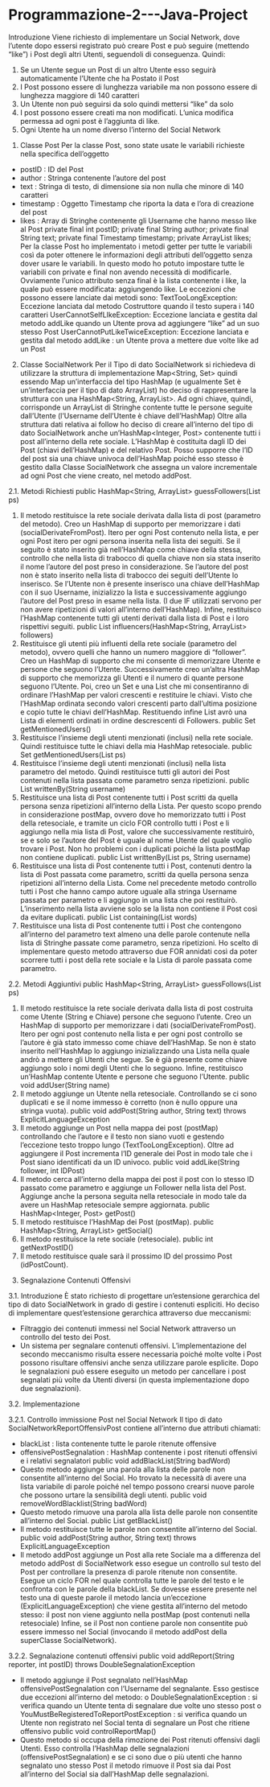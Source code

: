 # Programmazione-2---Java-Project

Introduzione
Viene richiesto di implementare un Social Network, dove l’utente dopo essersi registrato 
può creare Post e può seguire (mettendo “like”) i Post degli altri Utenti, seguendoli di 
conseguenza.
Quindi:
1) Se un Utente segue un Post di un altro Utente esso seguirà automaticamente 
l’Utente che ha Postato il Post
2) I Post possono essere di lunghezza variabile ma non possono essere di lunghezza 
maggiore di 140 caratteri 
3) Un Utente non può seguirsi da solo quindi mettersi “like” da solo
4) I post possono essere creati ma non modificati. L’unica modifica permessa ad ogni 
post è l’aggiunta di like.
5) Ogni Utente ha un nome diverso l’interno del Social Network 

1. Classe Post
Per la classe Post, sono state usate le variabili richieste nella specifica dell’oggetto 
- postID : ID del Post
- author : Stringa contenente l’autore del post
- text : Stringa di testo, di dimensione sia non nulla che minore di 140 caratteri 
- timestamp : Oggetto Timestamp che riporta la data e l’ora di creazione del post 
- likes : Array di Stringhe contenente gli Username che hanno messo like al Post
private final int postID;
private final String author;
private final String text;
private final Timestamp timestamp;
private ArrayList<String> likes;
Per la classe Post ho implementato i metodi getter per tutte le variabili così da poter 
ottenere le informazioni degli attributi dell’oggetto senza dover usare le variabili. In questo 
modo ho potuto impostare tutte le variabili con private e final non avendo necessità di 
modificarle. Ovviamente l’unico attributo senza final è la lista contenente i like, la quale può 
essere modificata: aggiungendo like.
Le eccezioni che possono essere lanciate dai metodi sono:
TextTooLongException: Eccezione lanciata dal metodo Costruttore quando il testo 
supera i 140 caratteri
UserCannotSelfLIkeException: Eccezione lanciata e gestita dal metodo addLike
quando un Utente prova ad aggiungere “like” ad un suo stesso Post 
UserCannotPutLikeTwiceException: Eccezione lanciata e gestita dal metodo addLike : 
un Utente prova a mettere due volte like ad un Post

2. Classe SocialNetwork
Per il Tipo di dato SocialNetwork si richiedeva di utilizzare la struttura di implementazione 
Map<String, Set<String>> quindi essendo Map un’interfaccia del tipo HashMap (e 
ugualmente Set è un’interfaccia per il tipo di dato ArrayList) ho deciso di rappresentare la 
struttura con una HashMap<String, ArrayList<String>>.
Ad ogni chiave, quindi, corrisponde un ArrayList di Stringhe contente tutte le persone 
seguite dall’Utente (l’Username dell’Utente è chiave dell’HashMap)
Oltre alla struttura dati relativa ai follow ho deciso di creare all’interno del tipo di dato 
SocialNetwork anche un’HashMap<Integer, Post> contenente tutti i post all’interno della 
rete sociale. L’HashMap è costituita dagli ID dei Post (chiavi dell’HashMap) e del relativo 
Post. Posso supporre che l’ID del post sia una chiave univoca dell’HashMap poiché esso 
stesso è gestito dalla Classe SocialNetwork che assegna un valore incrementale ad ogni Post 
che viene creato, nel metodo addPost.

2.1. Metodi Richiesti 
public HashMap<String, ArrayList<String>> guessFollowers(List<Post> ps)
1) Il metodo restituisce la rete sociale derivata dalla lista di post (parametro del 
metodo). 
Creo un HashMap di supporto per memorizzare i dati (socialDerivateFromPost). 
Itero per ogni Post contenuto nella lista, e per ogni Post itero per ogni persona 
inserita nella lista dei seguiti. 
Se il seguito è stato inserito già nell’HashMap come chiave della stessa, controllo che 
nella lista di trabocco di quella chiave non sia stata inserito il nome l’autore del post 
preso in considerazione. Se l’autore del post non è stato inserito nella lista di 
trabocco dei seguiti dell’Utente lo inserisco. Se l’Utente non è presente inserisco una 
chiave dell’HashMap con il suo Username, inizializzo la lista e successivamente 
aggiungo l’autore del Post preso in esame nella lista. (I due IF utilizzati servono per 
non avere ripetizioni di valori all’interno dell’HashMap).
Infine, restituisco l’HashMap contenente tutti gli utenti derivati dalla lista di Post e i 
loro rispettivi seguiti.
public List<String> influencers(HashMap<String, ArrayList<String>> followers)
2) Restituisce gli utenti più influenti della rete sociale (parametro del metodo), ovvero 
quelli che hanno un numero maggiore di “follower”.
Creo un HashMap di supporto che mi consente di memorizzare Utente e persone che 
seguono l’Utente.
Successivamente creo un’altra HashMap di supporto che memorizza gli Utenti e il 
numero di quante persone seguono l’Utente. 
Poi, creo un Set e una List che mi consentiranno di ordinare l’HashMap per valori 
crescenti e restituire le chiavi.
Visto che l’HashMap ordinata secondo valori crescenti parto dall’ultima posizione e 
copio tutte le chiavi dell’HashMap.
Restituendo infine List avrò una Lista di elementi ordinati in ordine descrescenti di 
Followers. 
public Set<String> getMentionedUsers()
3) Restituisce l’insieme degli utenti menzionati (inclusi) nella rete sociale. Quindi 
restituisce tutte le chiavi della mia HashMap retesociale. 
public Set<String> getMentionedUsers(List<Post> ps)
4) Restituisce l’insieme degli utenti menzionati (inclusi) nella lista parametro del 
metodo. Quindi restituisce tutti gli autori dei Post contenuti nella lista passata come 
parametro senza ripetizioni.
public List<Post> writtenBy(String username)
5) Restituisce una lista di Post contenente tutti i Post scritti da quella persona senza 
ripetizioni all’interno della Lista. Per questo scopo prendo in considerazione 
postMap, ovvero dove ho memorizzato tutti i Post della retesociale, e tramite un 
ciclo FOR controllo tutti i Post e li aggiungo nella mia lista di Post, valore che 
successivamente restituirò, se e solo se l’autore del Post è uguale al nome Utente del 
quale voglio trovare i Post.
Non ho problemi con i duplicati poiché la lista postMap non contiene duplicati.
public List<Post> writtenBy(List<Post> ps, String username)
6) Restituisce una lista di Post contenente tutti i Post, contenuti dentro la lista di Post 
passata come parametro, scritti da quella persona senza ripetizioni all’interno della 
Lista. Come nel precedente metodo controllo tutti i Post che hanno campo autore 
uguale alla stringa Username passata per parametro e li aggiungo in una lista che poi 
restituirò. 
L’inserimento nella lista avviene solo se la lista non contiene il Post così da evitare 
duplicati.
public List<Post> containing(List<String> words)
7) Restituisce una lista di Post contenente tutti i Post che contengono all’interno del 
parametro text almeno una delle parole contenute nella lista di Stringhe passate 
come parametro, senza ripetizioni. 
Ho scelto di implementare questo metodo attraverso due FOR annidati così da poter 
scorrere tutti i post della rete sociale e la Lista di parole passata come parametro. 

2.2. Metodi Aggiuntivi
public HashMap<String, ArrayList<String>> guessFollows(List<Post> ps)
1) Il metodo restituisce la rete sociale derivata dalla lista di post costruita come Utente 
(String e Chiave) persone che seguono l’utente.
Creo un HashMap di supporto per memorizzare i dati (socialDerivateFromPost). 
Itero per ogni post contenuto nella lista e per ogni post controllo se l’autore è già 
stato immesso come chiave dell’HashMap. Se non è stato inserito nell’HashMap lo 
aggiungo inizializzando una Lista nella quale andrò a mettere gli Utenti che segue. Se 
è già presente come chiave aggiungo solo i nomi degli Utenti che lo seguono. 
Infine, restituisco un’HashMap contente Utente e persone che seguono l’Utente.
public void addUser(String name)
2) Il metodo aggiunge un Utente nella retesociale. Controllando se ci sono duplicati e se 
il nome immesso è corretto (non è nullo oppure una stringa vuota).
public void addPost(String author, String text)
throws ExplicitLanguageException
3) Il metodo aggiunge un Post nella mappa dei post (postMap) controllando che 
l’autore e il testo non siano vuoti e gestendo l’eccezione testo troppo lungo 
(TextTooLongException). Oltre ad aggiungere il Post incrementa l’ID generale dei 
Post in modo tale che i Post siano identificati da un ID univoco.
public void addLike(String follower, int IDPost)
4) Il metodo cerca all’interno della mappa dei post il post con lo stesso ID passato come 
parametro e aggiunge un Follower nella lista del Post.
Aggiunge anche la persona seguita nella retesociale in modo tale da avere un 
HashMap retesociale sempre aggiornata.
public HashMap<Integer, Post> getPost()
5) Il metodo restituisce l’HashMap dei Post (postMap).
public HashMap<String, ArrayList<String>> getSocial()
6) Il metodo restituisce la rete sociale (retesociale).
public int getNextPostID()
7) Il metodo restituisce quale sarà il prossimo ID del prossimo Post (idPostCount).

3. Segnalazione Contenuti Offensivi

3.1. Introduzione
È stato richiesto di progettare un’estensione gerarchica del tipo di dato SocialNetwork in 
grado di gestire i contenuti espliciti.
Ho deciso di implementare quest’estensione gerarchica attraverso due meccanismi:
- Filtraggio dei contenuti immessi nel Social Network attraverso un controllo del testo 
dei Post.
- Un sistema per segnalare contenuti offensivi.
L’implementazione del secondo meccanismo risulta essere necessaria poiché molte volte i 
Post possono risultare offensivi anche senza utilizzare parole esplicite.
Dopo le segnalazioni può essere eseguito un metodo per cancellare i post segnalati più volte 
da Utenti diversi (in questa implementazione dopo due segnalazioni).

3.2. Implementazione

3.2.1. Controllo immissione Post nel Social Network
Il tipo di dato SocialNetworkReportOffensivPost contiene all’interno due attributi chiamati:
- blackList : lista contenente tutte le parole ritenute offensive
- offensivePostSegnalation : HashMap contenente i post ritenuti offensivi e i relativi 
segnalatori 
public void addBlackList(String badWord)
- Questo metodo aggiunge una parola alla lista delle parole non consentite all’interno 
del Social. Ho trovato la necessità di avere una lista variabile di parole poiché nel 
tempo possono crearsi nuove parole che possono urtare la sensibilità degli utenti. 
public void removeWordBlacklist(String badWord)
- Questo metodo rimuove una parola alla lista delle parole non consentite all’interno 
del Social.
public List<String> getBlackList()
- Il metodo restituisce tutte le parole non consentite all’interno del Social.
public void addPost(String author, String text)
throws ExplicitLanguageException
- Il metodo addPost aggiunge un Post alla rete Sociale ma a differenza del metodo 
addPost di SocialNetwork esso esegue un controllo sul testo del Post per controllare 
la presenza di parole ritenute non consentite.
Esegue un ciclo FOR nel quale controlla tutte le parole del testo e le confronta con le 
parole della blackList. Se dovesse essere presente nel testo una di queste parole il 
metodo lancia un’eccezione (ExplicitLanguageException) che viene gestita all’interno 
del metodo stesso: il post non viene aggiunto nella postMap (post contenuti nella 
retesociale)
Infine, se il Post non contiene parole non consentite può essere immesso nel Social 
(invocando il metodo addPost della superClasse SocialNetwork).

3.2.2. Segnalazione contenuti offensivi
public void addReport(String reporter, int postID)
throws DoubleSegnalationException
- Il metodo aggiunge il Post segnalato nell’HashMap offensivePostSegnalation con 
l’Username del segnalante. Esso gestisce due eccezioni all’interno del metodo:
o DoubleSegnalationException : si verifica quando un Utente tenta di segnalare 
due volte uno stesso post
o YouMustBeRegisteredToReportPostException : si verifica quando un Utente 
non registrato nel Social tenta di segnalare un Post che ritiene offensivo 
public void controlReportMap()
- Questo metodo si occupa della rimozione dei Post ritenuti offensivi dagli Utenti. Esso 
controlla l’HashMap delle segnalazioni (offensivePostSegnalation) e se ci sono due o 
più utenti che hanno segnalato uno stesso Post il metodo rimuove il Post sia dai Post 
all’interno del Social sia dall’HashMap delle segnalazioni.
